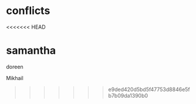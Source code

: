 # conflicts
<<<<<<< HEAD

samantha
=======
doreen
































































































Mikhail
>>>>>>> e9ded420d5bd5f47753d8846e5fb7b09da1390b0

